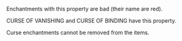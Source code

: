 Enchantments with this property are bad (their name are red).

CURSE OF VANISHING and CURSE OF BINDING have this property.

Curse enchantments cannot be removed from the items.